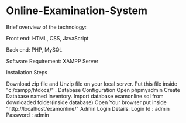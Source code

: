 # Online-Examination-System
Brief overview of the technology:

Front end: HTML, CSS, JavaScript

Back end: PHP, MySQL

Software Requirement: XAMPP Server

Installation Steps

Download zip file and Unzip file on your local server.
Put this file inside "c:/xampp/htdocs/" .
Database Configuration Open phpmyadmin Create Database named inventory. Import database examonline.sql from downloaded folder(inside database)
Open Your browser put inside "http://localhost/examonline/"
Admin Login Details: Login Id : admin Password : admin
